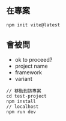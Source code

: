 ## 在專案
```shell
npm init vite@latest
```

## 會被問
- ok to proceed?
- project name
- framework
- variant


```shell
// 移動到該專案
cd test-project
npm install
// localhost
npm run dev
```